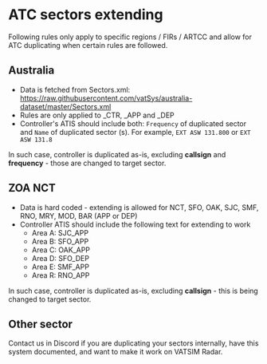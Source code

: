 # ATC sectors extending

Following rules only apply to specific regions / FIRs / ARTCC and allow for ATC duplicating when certain rules are followed.

## Australia

- Data is fetched from Sectors.xml: https://raw.githubusercontent.com/vatSys/australia-dataset/master/Sectors.xml
- Rules are only applied to _CTR, _APP and _DEP
- Controller's ATIS should include both: `Frequency` of duplicated sector and `Name` of duplicated sector (s). For example, `EXT ASW 131.800` or `EXT ASW 131.8`

In such case, controller is duplicated as-is, excluding **callsign** and **frequency** - those are changed to target sector.

## ZOA NCT

- Data is hard coded - extending is allowed for NCT, SFO, OAK, SJC, SMF, RNO, MRY, MOD, BAR (APP or DEP)
- Controller ATIS should include the following text for extending to work
  - Area A: SJC_APP
  - Area B: SFO_APP
  - Area C: OAK_APP
  - Area D: SFO_DEP
  - Area E: SMF_APP
  - Area R: RNO_APP

In such case, controller is duplicated as-is, excluding **callsign** - this is being changed to target sector.

## Other sector

Contact us in Discord if you are duplicating your sectors internally, have this system documented, and want to make it work on VATSIM Radar.
